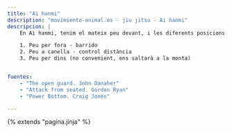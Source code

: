 ```yaml
---
title: "Ai hanmi"
description: "movimiento-animal.es - jiu jitsu - Ai hanmi"
descripcion: |
    En Ai hanmi, tenim el mateix peu devant, i les diferents posicions del nostre peu respecte del de uke són:

    1. Peu per fora - barrido
    2. Peu a canella - control distància
    3. Peu per dins (no convenient, ens saltarà a la monta)


fuentes:
    - "The open guard. John Danaher"    
    - "Attack from seated. Gordon Ryan"
    - "Power Bottom. Craig Jones"

---
```

{% extends  "pagina.jinja" %}